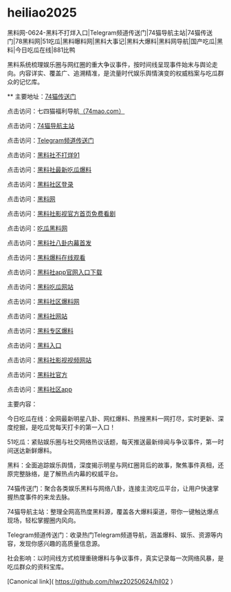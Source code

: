# heiliao2025
黑料网-0624-黑料不打烊入口|Telegram频道传送门|74猫导航主站|74猫传送门|78黑料网|51吃瓜|黑料曝料网|黑料大事记|黑料大爆料|黑料网导航|国产吃瓜|黑料|今日吃瓜在线|881比鸭

黑料系统梳理娱乐圈与网红圈的重大争议事件，按时间线呈现事件始末与舆论走向。内容详实、覆盖广、追溯精准，是流量时代娱乐舆情演变的权威档案与吃瓜群众的记忆库。

** 主要地址：<a href="https://74mao.com/">74猫传送门</a>

点击访问：七四猫福利导航<a href="https://74mao.com/">（74mao.com）</a>

点击访问：<a href="https://74mao.com/">74猫导航主站</a>

点击访问：<a href="https://74mao.com/">Telegram频道传送门</a>

点击访问：<a href="https://hls-39.pages.dev/">黑料社不打烊91</a>

点击访问：<a href="https://hls-02.pages.dev/">黑料社最新吃瓜爆料</a>

点击访问：<a href="https://hls-11.pages.dev/">黑料社区登录</a>

点击访问：<a href="https://hls-50.pages.dev/">黑料网</a>

点击访问：<a href="https://hls-05.pages.dev/">黑料社影视官方首页免费看剧</a>

点击访问：<a href="https://hls-51.pages.dev/">吃瓜黑料网</a>

点击访问：<a href="https://hls-49.pages.dev/">黑料社八卦内幕首发</a>

点击访问：<a href="https://hls-19.pages.dev/">黑料爆料在线观看</a>

点击访问：<a href="https://hls-52.pages.dev/">黑料社app官网入口下载</a>

点击访问：<a href="https://hls-48.pages.dev/">黑料吃瓜网站</a>

点击访问：<a href="https://hls-45.pages.dev/">黑料社区爆料网</a>

点击访问：<a href="https://hls-03.pages.dev/">黑料社网站</a>

点击访问：<a href="https://hls-40.pages.dev/">黑料专区爆料</a>

点击访问：<a href="https://hls-36.pages.dev/">黑料入口</a>

点击访问：<a href="https://hls-23.pages.dev/">黑料社影视视频网站</a>

点击访问：<a href="https://hls-47.pages.dev/">黑料社官方</a>

点击访问：<a href="https://hls-44.pages.dev/">黑料社区app</a>

主要内容：

今日吃瓜在线：全网最新明星八卦、网红爆料、热搜黑料一网打尽，实时更新、深度挖掘，是吃瓜党每天打卡的第一入口！

51吃瓜：紧贴娱乐圈与社交网络热议话题，每天推送最新绯闻与争议事件，第一时间送达新鲜爆料。

黑料：全面追踪娱乐舆情，深度揭示明星与网红圈背后的故事，聚焦事件真相，还原完整脉络，是了解热点内幕的权威平台。

74猫传送门：聚合各类娱乐黑料与网络八卦，连接主流吃瓜平台，让用户快速掌握热度事件的来龙去脉。

74猫导航主站：整理全网高热度黑料源，覆盖各大爆料渠道，带你一键触达爆点现场，轻松掌握圈内风向。

Telegram频道传送门：收录热门Telegram频道导航，涵盖爆料、娱乐、资源等内容，发现你感兴趣的高质量信息源。

社会影响：以时间线方式梳理重磅爆料与争议事件，真实记录每一次网络风暴，是吃瓜群众的资料宝库。

[Canonical link]( https://github.com/hlwz20250624/hll02 ）
